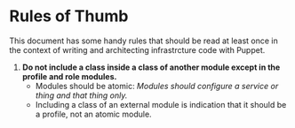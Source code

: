 # Rules of Thumb
This document has some handy rules that should be read at least once in the context of writing and architecting infrastrcture code with Puppet.

1. **Do not include a class inside a class of another module except in the profile and role modules.**
	* Modules should be atomic: *Modules should configure a service or thing and that thing only.*
	* Including a class of an external module is indication that it should be a profile, not an atomic module. 
